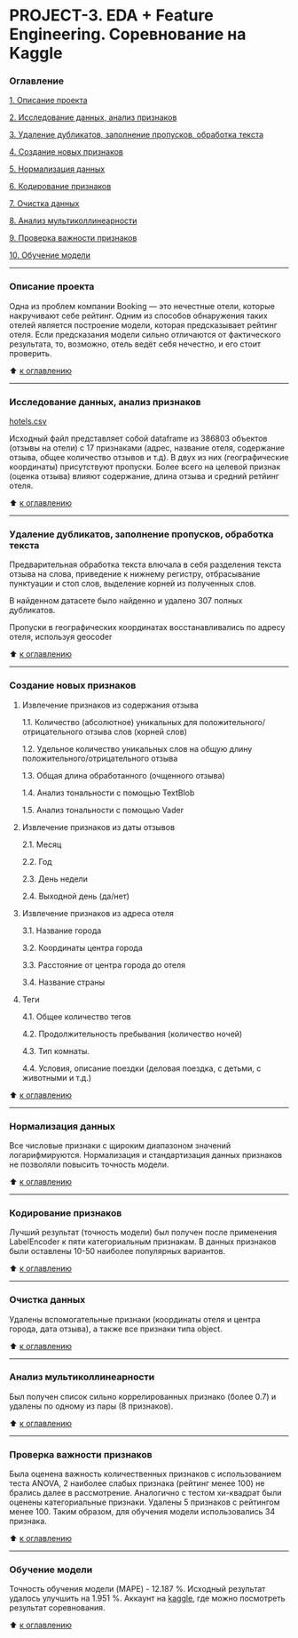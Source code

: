 # PROJECT-3. EDA + Feature Engineering. Соревнование на Kaggle

### Оглавление 
[1. Описание проекта](https://github.com/IgorAbalakin/Booking_data_project/blob/main/README.md#Описание-проекта) 

[2. Исследование данных, анализ признаков](https://github.com/IgorAbalakin/Booking_data_project/blob/main/README.md#Исследование&nbsp;данных"/,"&nbsp;анализ&nbsp;признаков) 

[3. Удаление дубликатов, заполнение пропусков, обработка текста](https://github.com/IgorAbalakin/Booking_data_project/blob/main/README.md#Удаление&nbsp;дубликатов"/,"&nbsp;заполнение&nbsp;пропусков"/,"&nbsp;обработка-текста) 

[4. Создание новых признаков](https://github.com/IgorAbalakin/Booking_data_project/blob/main/README.md#Создание-новых-признаков) 

[5. Нормализация данных](https://github.com/IgorAbalakin/Booking_data_project/blob/main/README.md#Нормализация-данных) 

[6. Кодирование признаков](https://github.com/IgorAbalakin/Booking_data_project/blob/main/README.md#Кодирование-признаков) 

[7. Очистка данных](https://github.com/IgorAbalakin/Booking_data_project/blob/main/README.md#Очистка-данных) 

[8. Анализ мультиколлинеарности](https://github.com/IgorAbalakin/Booking_data_project/blob/main/README.md#Анализ-мультиколлинеарности) 

[9. Проверка важности признаков](https://github.com/IgorAbalakin/Booking_data_project/blob/main/README.md#Проверка-важности-признаков) 

[10. Обучение модели](https://github.com/IgorAbalakin/Booking_data_project/blob/main/README.md#Обучение-модели) 
 
____
### Описание проекта 
Одна из проблем компании Booking — это нечестные отели, которые накручивают себе рейтинг. Одним из способов обнаружения таких отелей является построение модели, которая предсказывает рейтинг отеля. Если предсказания модели сильно отличаются от фактического результата, то, возможно, отель ведёт себя нечестно, и его стоит проверить.
 
:arrow_up: [к оглавлению](https://github.com/IgorAbalakin/Booking_data_project/blob/main/README.md#Оглавление)

 ____
### Исследование данных, анализ признаков
[hotels.csv](https://drive.google.com/file/d/1WWv9ARJ7icmt5Gq7XTogqvq95-7jQb_7/view?usp=sharing)

Исходный файл представляет собой dataframe из 386803 объектов (отзывы на отели) с 17 признаками (адрес, название отеля, содержание отзыва, общее количество отзывов и т.д). В двух из них (географические координаты) присутствуют пропуски. Более всего на целевой признак (оценка отзыва) влияют содержание, длина отзыва и средний ретйинг отеля.

:arrow_up: [к оглавлению](https://github.com/IgorAbalakin/Booking_data_project/blob/main/README.md#Оглавление)

____
### Удаление дубликатов, заполнение пропусков, обработка текста

Предварительная обработка текста влючала в себя разделения текста отзыва на слова, приведение к нижнему регистру, отбрасывание пунктуации и стоп слов, выделение корней из полученных слов.

В найденном датасете было найденно и удалено 307 полных дубликатов. 

Пропуски в географических координатах восстанавливались по адресу отеля, используя geocoder

:arrow_up: [к оглавлению](https://github.com/IgorAbalakin/Booking_data_project/blob/main/README.md#Оглавление)

 ____
### Создание новых признаков

1. Извлечение признаков из содержания отзыва

    1.1. Количество (абсолютное) уникальных для положительного/отрицательного отзыва слов (корней слов)

    1.2. Удельное количество уникальных слов на общую длину положительного/отрицательного отзыва

    1.3. Общая длина обработанного (очщенного отзыва)

    1.4. Анализ тональности с помощью TextBlob

    1.5. Анализ тональности с помощью Vader

2. Извлечение признаков из даты отзывов

    2.1. Месяц

    2.2. Год

    2.3. День недели

    2.4. Выходной день (да/нет)

3. Извлечение признаков из адреса отеля

    3.1. Название города

    3.2. Координаты центра города

    3.3. Расстояние от центра города до отеля

    3.4. Название страны

4. Теги

    4.1. Общее количество тегов

    4.2. Продолжительность пребывания (количество ночей)

    4.3. Тип комнаты.

    4.4. Условия, описание поездки (деловая поездка, с детьми, с животными и т.д.)



:arrow_up: [к оглавлению](https://github.com/IgorAbalakin/Booking_data_project/blob/main/README.md#Оглавление)
____
### Нормализация данных

Все числовые признаки с щироким диапазоном значений логарифмируются.
Нормализация и стандартизация данных признаков не позволяли повысить точность модели.

:arrow_up: [к оглавлению](https://github.com/IgorAbalakin/Booking_data_project/blob/main/README.md#Оглавление)
____
### Кодирование признаков

Лучший результат (точность модели) был получен после применения LabelEncoder к пяти категориальным признакам. В данных признаков были оставлены 10-50 наиболее популярных вариантов.

:arrow_up: [к оглавлению](https://github.com/IgorAbalakin/Booking_data_project/blob/main/README.md#Оглавление)
____
### Очистка данных

Удалены вспомогательные признаки (координаты отеля и центра города, дата отзыва), а также все признаки типа object.

:arrow_up: [к оглавлению](https://github.com/IgorAbalakin/Booking_data_project/blob/main/README.md#Оглавление)
____
### Анализ мультиколлинеарности

Был получен список сильно коррелированных признако (более 0.7) и удалены по одному из пары (8 признаков).

:arrow_up: [к оглавлению](https://github.com/IgorAbalakin/Booking_data_project/blob/main/README.md#Оглавление)
____
### Проверка важности признаков

Была оценена важность количественных признаков с использованием теста ANOVA, 2 наиболее слабых признака (рейтинг менее 100) не брались далее в рассмотрение. Аналогично с тестом хи-квадрат были оценены категориальные признаки. Удалены 5 признаков с рейтингом менее 100. Таким образом, для обучения модели использовались 34 признака. 

:arrow_up: [к оглавлению](https://github.com/IgorAbalakin/Booking_data_project/blob/main/README.md#Оглавление)
____
### Обучение модели

Точность обучения модели (MAPE) - 12.187 %. Исходный результат удалось улучшить на 1.951 %. 
Аккаунт на [kaggle](https://www.kaggle.com/abalakinigor), где можно посмотреть результат соревнования. 

:arrow_up: [к оглавлению](https://github.com/IgorAbalakin/Booking_data_project/blob/main/README.md#Оглавление)